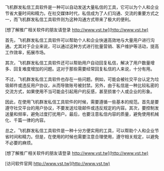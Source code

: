 飞机群发私信工具软件是一种可以自动发送大量私信的工具，它可以为个人和企业节省大量时间和精力。在社交媒体时代，私信成为了人们沟通、交流的重要方式之一，而飞机群发私信工具软件则为这种沟通方式带来了极大的便利。

[想了解推广相关软件的朋友请登录 http://www.vst.tw](http://www.vst.tw)

首先，飞机群发私信工具软件可以帮助个人和企业快速高效地与大量用户进行沟通。尤其对于企业来说，可以通过这种方式进行批量营销、客户维护等活动，提高工作效率，拓展市场。

其次，飞机群发私信工具软件还可以帮助用户自动回复私信，解决了用户数量增多、回复难度增加的问题。这对于那些需要经常回复私信的人来说，十分有用。

不过，飞机群发私信工具软件也存在一些问题。例如，可能会被社交平台认定为垃圾邮件或违反用户协议，从而导致账号被封禁。另外，由于私信是一种比较私密的交流方式，如果使用不当可能会引起用户的反感，甚至损害个人或企业的形象。

因此，在使用飞机群发私信工具软件的时候，需要遵循一些基本的规范。首先是要遵守社交平台的用户协议，不要发送垃圾邮件或违反规定的内容。其次，要控制发送量和频率，避免过度打扰用户。最后，也要注意私信内容的质量，避免使用机械化、千篇一律的内容。

总之，飞机群发私信工具软件是一种十分方便实用的工具，可以帮助个人和企业节省时间和精力。但是，在使用的时候也需要注意合理使用，遵守相关规定，以避免不必要的麻烦。

[想了解推广相关软件的朋友请登录 http://www.vst.tw](http://www.vst.tw)


[访问软件官网 http://www.vst.tw](http://www.vst.tw)
